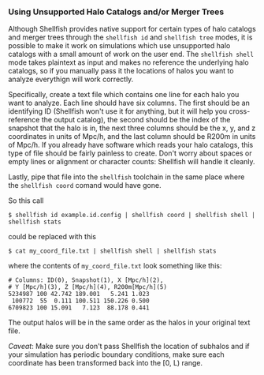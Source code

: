 ### Using Unsupported Halo Catalogs and/or Merger Trees

Although Shellfish provides native support for certain types of halo catalogs and
merger trees through the `shellfish id` and `shellfish tree` modes, it is possible
to make it work on simulations which use unsupported halo catalogs with a small
amount of work on the user end. The `shellfish shell` mode takes plaintext as input
and makes no reference the underlying halo catalogs, so if you manually pass it the
locations of halos you want to analyze everythign will work correctly.

Specifically, create a text file which contains one line for each halo you
want to analyze. Each line should have six columns. The first should be an
identifying ID (Shellfish won't use it for anything, but it will help you
cross-reference the output catalog), the second should be the index of the snapshot
that the halo is in, the next three columns should be the x, y, and z coordinates
in units of Mpc/h, and the last column should be R200m in units of Mpc/h.
If you already have software which reads your halo catalogs, this type of file
should be fairly painless to create. Don't worry about spaces or empty lines or
alignment or character counts: Shellfish will handle it cleanly.

Lastly, pipe that file into the `shellfish` toolchain in the same place where
the `shellfish coord` comand would have gone.

So this call

	$ shellfish id example.id.config | shellfish coord | shellfish shell | shellfish stats
	
could be replaced with this

	$ cat my_coord_file.txt | shellfish shell | shellfish stats
	
where the contents of `my_coord_file.txt` look something like this:

	# Columns: ID(0), Snapshot(1), X [Mpc/h](2),
	# Y [Mpc/h](3), Z [Mpc/h](4), R200m[Mpc/h](5)
	5234987 100 42.742 189.001   5.241 1.023
	 100772  55  0.111 100.511 150.226 0.500
	6709823 100 15.091   7.123  88.178 0.441
	
The output halos will be in the same order as the halos in your original text file.

*Caveat*: Make sure you don't pass Shellfish the location of subhalos and if your
simulation has periodic boundary conditions, make sure each coordinate has been
transformed back into the [0, L) range.
